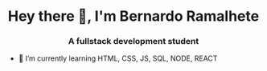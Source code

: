 <h1 align="center">Hey there 👋, I'm Bernardo Ramalhete </h1>
<h3 align= "center">A fullstack development student</h3>


- 🌱 I’m currently learning HTML, CSS, JS, SQL, NODE, REACT

